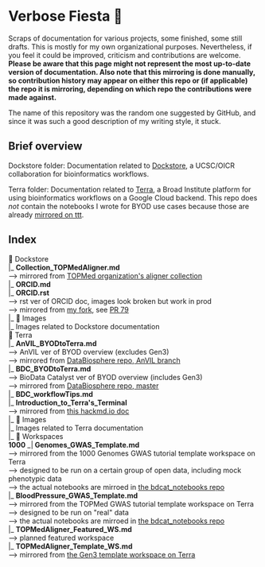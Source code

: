 # Verbose Fiesta 🥳
Scraps of documentation for various projects, some finished, some still drafts. This is mostly for my own organizational purposes. Nevertheless, if you feel it could be improved, criticism and contributions are welcome. **Please be aware that this page might not represent the most up-to-date version of documentation. Also note that this mirroring is done manually, so contribution history may appear on either this repo or (if applicable) the repo it is mirroring, depending on which repo the contributions were made against.**

The name of this repository was the random one suggested by GitHub, and since it was such a good description of my writing style, it stuck.

## Brief overview
Dockstore folder: Documentation related to [Dockstore](https://dockstore.org/), a UCSC/OICR collaboration for bioinformatics workflows. 

Terra folder: Documentation related to [Terra](https:/terra.bio/), a Broad Institute platform for using bioinformatics workflows on a Google Cloud backend. This repo does *not* contain the notebooks I wrote for BYOD use cases because those are already [mirrored on ttt](https://github.com/aofarrel/ttt).

## Index

📁 Dockstore  
 ‎ |_ **Collection_TOPMedAligner.md**  
  ‏ ‎ ‎ ‎ ‏ ‏ ‏--> mirrored from [TOPMed organization's aligner collection](https://dockstore.org/organizations/topmed/collections/alignmentt)  
‎ ‎ |_ **ORCID.md**    
‎ ‎ |_ **ORCID.rst**  
 ‏ ‎ ‎ ‎ ‏ ‏ ‏--> rst ver of ORCID doc, images look broken but work in prod  
 ‏ ‎ ‎ ‎ ‏ ‏ ‏--> mirrored from [my fork](https://github.com/aofarrel/dockstore-documentation/blob/develop/docs/end-user-topics/ORCID.rst), see [PR 79](https://github.com/dockstore/dockstore-documentation/pull/79)  
‎ ‎ |_ 📁 Images  
‎ ‏ ‎ ‎ ‎ ‏ ‏ ‏|_ Images related to Dockstore documentation  
📁 Terra  
‎ ‎ |_ **AnVIL_BYODtoTerra.md**  
 ‏ ‎ ‎ ‎ ‏ ‏ ‏--> AnVIL ver of BYOD overview (excludes Gen3)  
 ‏ ‎ ‎ ‎ ‏ ‏ ‏--> mirrored from [DataBiosphere repo, AnVIL branch](https://github.com/DataBiosphere/BYOD-to-Terra/blob/anvil/full_documentation.md)  
‎ ‎ |_ **BDC_BYODtoTerra.md**  
 ‏ ‎ ‎ ‎ ‏ ‏ ‏--> BioData Catalyst ver of BYOD overview (includes Gen3)  
 ‏ ‎ ‎ ‎ ‏ ‏ ‏--> mirrored from [DataBiosphere repo, master](https://github.com/DataBiosphere/BYOD-to-Terra/blob/master/full_documentation.md)  
‎ ‎ |_ **BDC_workflowTips.md**       
‎ ‎ |_ **Introduction_to_Terra's_Terminal**  
 ‏ ‎ ‎ ‎ ‏ ‏ ‏--> mirrored from [this hackmd.io doc](https://hackmd.io/@AshedPotatoes/rkEb7PTHL)  
‎ ‎ |_ 📁 Images  
‎ ‏ ‎ ‎ ‎ ‏ ‏ ‏|_ Images related to Terra documentation  
‎ ‎ |_ 📁 Workspaces  
‎ ‏ ‎ ‎ ‎ ‏ ‏ ‏|_ **1000 Genomes_GWAS_Template.md**  
‎ ‏ ‎ ‎ ‎ ‏ ‏ ‏ ‏ ‎ ‎ ‎ ‏ ‏ ‏--> mirrored from the 1000 Genomes GWAS tutorial template workspace on Terra   
‎ ‏ ‎ ‎ ‎ ‏ ‏ ‏ ‏ ‎ ‎ ‎ ‏ ‏ ‏--> designed to be run on a certain group of open data, including mock phenotypic data  
‎ ‏ ‎ ‎ ‎ ‏ ‏ ‏ ‏ ‎ ‎ ‎ ‏ ‏ ‏--> the actual notebooks are mirroed in [the bdcat_notebooks repo](https://github.com/DataBiosphere/bdcat_notebooks/tree/master/notebooks)  
‎ ‏ ‎ ‎ ‎ ‏ ‏ ‏|_ **BloodPressure_GWAS_Template.md**  
‎ ‏ ‎ ‎ ‎ ‏ ‏ ‏ ‏ ‎ ‎ ‎ ‏ ‏ ‏--> mirrored from the TOPMed GWAS tutorial template workspace on Terra  
‎ ‏ ‎ ‎ ‎ ‏ ‏ ‏ ‏ ‎ ‎ ‎ ‏ ‏ ‏--> designed to be run on "real" data  
‎ ‏ ‎ ‎ ‎ ‏ ‏ ‏ ‏ ‎ ‎ ‎ ‏ ‏ ‏--> the actual notebooks are mirroed in [the bdcat_notebooks repo](https://github.com/DataBiosphere/bdcat_notebooks/tree/master/notebooks)  
‎ ‏ ‎ ‎ ‎ ‏ ‏ ‏|_ **TOPMedAligner_Featured_WS.md**  
‎ ‏ ‎ ‎ ‎ ‏ ‏ ‏ ‏ ‎ ‎ ‎ ‏ ‏ ‏--> planned featured workspace   
‎ ‏ ‎ ‎ ‎ ‏ ‏ ‏|_ **TOPMedAligner_Template_WS.md**  
‎ ‏ ‎ ‎ ‎ ‏ ‏ ‏ ‏ ‎ ‎ ‎ ‏ ‏ ‏--> mirrored from [the Gen3 template workspace on Terra](https://app.terra.bio/#workspaces/biodata-catalyst/TOPMed%20Aligner%20Gen3%20Data)  

